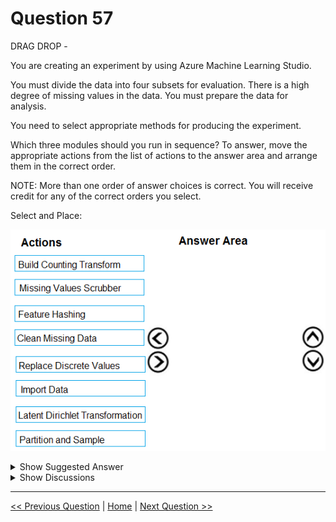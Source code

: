 # Question 57

DRAG DROP -

You are creating an experiment by using Azure Machine Learning Studio.

You must divide the data into four subsets for evaluation. There is a high degree of missing values in the data. You must prepare the data for analysis.

You need to select appropriate methods for producing the experiment.

Which three modules should you run in sequence? To answer, move the appropriate actions from the list of actions to the answer area and arrange them in the correct order.

NOTE: More than one order of answer choices is correct. You will receive credit for any of the correct orders you select.

Select and Place:

![Question Image](../images/q57_q_0006900001.png)

<details>
  <summary>Show Suggested Answer</summary>

<img src="../images/q57_ans_0_0007000001.png" alt="Answer Image"><br>

<p>The Clean Missing Data module in Azure Machine Learning Studio, to remove, replace, or infer missing values.</p>
<p>Incorrect Answers:</p>
<p>✑ Latent Direchlet Transformation: Latent Dirichlet Allocation module in Azure Machine Learning Studio, to group otherwise unclassified text into a number of categories. Latent Dirichlet Allocation (LDA) is often used in natural language processing (NLP) to find texts that are similar. Another common term is topic modeling.</p>
<p>✑ Build Counting Transform: Build Counting Transform module in Azure Machine Learning Studio, to analyze training data. From this data, the module builds a count table as well as a set of count-based features that can be used in a predictive model.</p>
<p>Missing Value Scrubber: The Missing Values Scrubber module is deprecated.</p>
<img src="../images/q57_ref_10_0007000004.png" alt="Reference Image"><br>
<p>✑ Feature hashing: Feature hashing is used for linguistics, and works by converting unique tokens into integers.</p>
<p>✑ Replace discrete values: the Replace Discrete Values module in Azure Machine Learning Studio is used to generate a probability score that can be used to represent a discrete value. This score can be useful for understanding the information value of the discrete values.</p>
<p>Reference:</p>
<p>https://docs.microsoft.com/en-us/azure/machine-learning/studio-module-reference/clean-missing-data</p>

</details>

<details>
  <summary>Show Discussions</summary>

<blockquote><p><strong>ougullamaija</strong> <code>(Wed 19 Oct 2022 20:18)</code> - <em>Upvotes: 19</em></p><p>Correct as f*uck.</p></blockquote>
<blockquote><p><strong>NullVoider_0</strong> <code>(Mon 12 Aug 2024 13:30)</code> - <em>Upvotes: 1</em></p><p>On exam 12-02-2024.</p></blockquote>
<blockquote><p><strong>ZIMARAKI</strong> <code>(Sat 02 Sep 2023 17:13)</code> - <em>Upvotes: 2</em></p><p>correct</p></blockquote>
<blockquote><p><strong>azurelearner666</strong> <code>(Mon 10 Oct 2022 13:52)</code> - <em>Upvotes: 2</em></p><p>correct!</p></blockquote>
<blockquote><p><strong>hargur</strong> <code>(Wed 20 Apr 2022 09:40)</code> - <em>Upvotes: 4</em></p><p>on 19Oct2021</p></blockquote>
<blockquote><p><strong>Akki0120</strong> <code>(Tue 04 Jan 2022 17:08)</code> - <em>Upvotes: 1</em></p><p>If anyone wants all questions ping me 9403778084</p></blockquote>

</details>

---

[<< Previous Question](question_56.md) | [Home](../index.md) | [Next Question >>](question_58.md)
